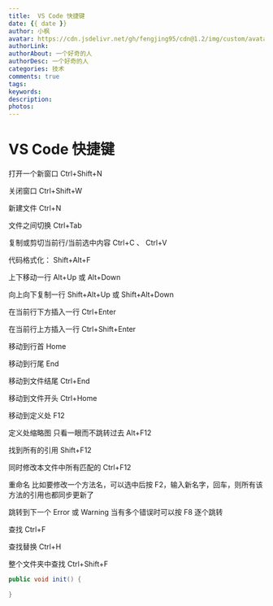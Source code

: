 ```yaml
---
title:  VS Code 快捷键
date: {{ date }}
author: 小枫
avatar: https://cdn.jsdelivr.net/gh/fengjing95/cdn@1.2/img/custom/avatar.jpg
authorLink: 
authorAbout: 一个好奇的人
authorDesc: 一个好奇的人
categories: 技术
comments: true
tags: 
keywords: 
description: 
photos: 
---
```

# VS Code 快捷键

打开一个新窗口 Ctrl+Shift+N

关闭窗口 Ctrl+Shift+W

新建文件 Ctrl+N

文件之间切换 Ctrl+Tab

复制或剪切当前行/当前选中内容 Ctrl+C 、 Ctrl+V

代码格式化： Shift+Alt+F

上下移动一行 Alt+Up 或 Alt+Down

向上向下复制一行 Shift+Alt+Up 或 Shift+Alt+Down

在当前行下方插入一行 Ctrl+Enter

在当前行上方插入一行 Ctrl+Shift+Enter

移动到行首 Home

移动到行尾 End

移动到文件结尾 Ctrl+End

移动到文件开头 Ctrl+Home

移动到定义处 F12

定义处缩略图 只看一眼而不跳转过去 Alt+F12

找到所有的引用 Shift+F12

同时修改本文件中所有匹配的 Ctrl+F12

重命名 比如要修改一个方法名，可以选中后按 F2，输入新名字，回车，则所有该方法的引用也都同步更新了

跳转到下一个 Error 或 Warning 当有多个错误时可以按 F8 逐个跳转

查找 Ctrl+F

查找替换 Ctrl+H

整个文件夹中查找 Ctrl+Shift+F
``` java
public void init() {
    
}
```